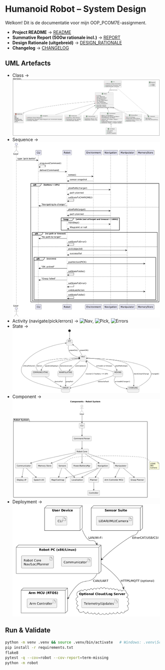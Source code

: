 # Humanoid Robot – System Design

Welkom! Dit is de documentatie voor mijn OOP_PCOM7E-assignment.

- **Project README** → [README](README.md)
- **Summative Report (500w rationale incl.)** → [REPORT](REPORT.md)
- **Design Rationale (uitgebreid)** → [DESIGN_RATIONALE](DESIGN_RATIONALE.md)
- **Changelog** → [CHANGELOG](CHANGELOG.md)

## UML Artefacts
- Class → ![Class Diagram](assets/img/class_diagram.png)
- Sequence → ![Sequence Diagram](assets/img/sequence_diagram.png)
- Activity (navigate/pick/errors) → ![Nav](assets/img/activity_navigate.png), ![Pick](assets/img/activity_pick.png), ![Errors](assets/img/activity_errors.png)
- State → ![State](assets/img/state_diagram.png)
- Component → ![Component](assets/img/component_diagram.png)
- Deployment → ![Deployment](assets/img/deployment_diagram.png)

## Run & Validate
```bash
python -m venv .venv && source .venv/bin/activate   # Windows: .venv\Scripts\activate
pip install -r requirements.txt
flake8
pytest -q --cov=robot --cov-report=term-missing
python -m robot
